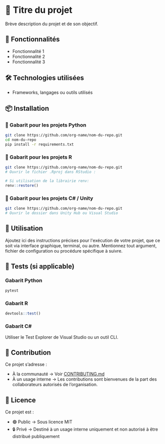 # 📘 Titre du projet

Brève description du projet et de son objectif.

## 🚀 Fonctionnalités
- Fonctionnalité 1
- Fonctionnalité 2
- Fonctionnalité 3

## 🛠️ Technologies utilisées
- Frameworks, langages ou outils utilisés

## 📦 Installation

### 🔹 Gabarit pour les projets Python

```bash
git clone https://github.com/org-name/nom-du-repo.git
cd nom-du-repo
pip install -r requirements.txt
```

### 🔹 Gabarit pour les projets R

```bash
git clone https://github.com/org-name/nom-du-repo.git
# Ouvrir le fichier .Rproj dans RStudio :
```
```r
# Si utilisation de la librairie renv:
renv::restore()
```

### 🔹 Gabarit pour les projets C# / Unity

```bash
git clone https://github.com/org-name/nom-du-repo.git
# Ouvrir le dossier dans Unity Hub ou Visual Studio
```

## 🔧 Utilisation

Ajoutez ici des instructions précises pour l'exécution de votre projet, que ce soit via interface graphique, terminal, ou autre. Mentionnez tout argument, fichier de configuration ou procédure spécifique à suivre.

## 🧪 Tests (si applicable)

### Gabarit Python
```bash
pytest
```

### Gabarit R
```r
devtools::test()
```

### Gabarit C#
Utiliser le Test Explorer de Visual Studio ou un outil CLI.

## 🤝 Contribution

Ce projet s’adresse :

- À la communauté → Voir [CONTRIBUTING.md](./CONTRIBUTING.md)
- À un usage interne → Les contributions sont bienvenues de la part des collaborateurs autorisés de l’organisation.

## 🪪 Licence

Ce projet est :

- 🟢 Public → Sous licence MIT
- 🔒 Privé → Destiné à un usage interne uniquement et non autorisé à être distribué publiquement
